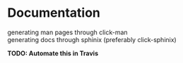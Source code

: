 # Documentation

generating man pages through click-man  
generating docs through sphinix (preferably click-sphinix)

__TODO: Automate this in Travis__

